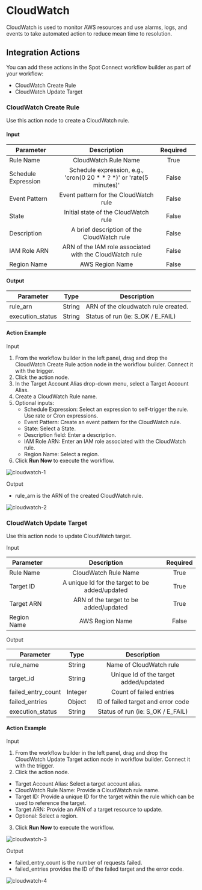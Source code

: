 # CloudWatch 

CloudWatch is used to monitor AWS resources and use alarms, logs, and events to take automated action to reduce mean time to resolution.  

## Integration Actions  

You can add these actions in the Spot Connect workflow builder as part of your workflow: 

* CloudWatch Create Rule 
* CloudWatch Update Target 

### CloudWatch Create Rule 

Use this action node to create a CloudWatch rule. 

#### Input

|       Parameter           |                                  Description                              |      Required  |   |
|---------------------------|:-------------------------------------------------------------------------:|:--------------:|---|
|      Rule Name            |     CloudWatch Rule Name                                                  |     True       |   |
|      Schedule Expression  |     Schedule expression, e.g., 'cron(0 20 * * ? *)' or 'rate(5 minutes)'  |     False      |   |
|      Event Pattern        |     Event pattern for the CloudWatch rule                                 |     False      |   |
|      State                |     Initial state of the CloudWatch rule                                  |     False      |   |
|      Description          |     A brief description of the CloudWatch rule                            |     False      |   |
|      IAM Role ARN         |     ARN of the IAM role associated with the CloudWatch rule               |     False      |   |
|      Region Name          |     AWS Region Name                                                       |     False      |   |

#### Output

| Parameter        | Type   | Description                         |
|------------------|--------|-------------------------------------|
| rule_arn         | String | ARN of the cloudwatch rule created. |
| execution_status | String | Status of run (ie: S_OK / E_FAIL)   |

#### Action Example 

Input

1. From the workflow builder in the left panel, drag and drop the CloudWatch Create Rule action node in the workflow builder. Connect it with the trigger.  
2. Click the action node.  
3. In the Target Account Alias drop-down menu, select a Target Account Alias. 
4. Create a CloudWatch Rule name.  
5. Optional inputs: 
    * Schedule Expression: Select an expression to self-trigger the rule. Use rate or Cron expressions.  
    * Event Pattern: Create an event pattern for the CloudWatch rule. 
    * State: Select a State. 
    * Description field: Enter a description. 
    * IAM Role ARN: Enter an IAM role associated with the CloudWatch rule. 
    * Region Name: Select a region. 
6. Click **Run Now** to execute the workflow.

![cloudwatch-1](https://github.com/spotinst/help/assets/106514736/b725b035-6a10-4a8c-967d-835319dc04dc)

Output

* rule_arn is the ARN of the created CloudWatch rule. 

![cloudwatch-2](https://github.com/spotinst/help/assets/106514736/d3e51e1f-e876-454c-84ec-936b61785d28)

### CloudWatch Update Target 

Use this action node to update CloudWatch target. 

Input

|       Parameter   |                       Description                   |      Required  |
|-------------------|:---------------------------------------------------:|:--------------:|
|      Rule Name    |     CloudWatch Rule Name                            |     True       |
|      Target ID    |     A unique Id for the target to be added/updated  |     True       |
|      Target ARN   |     ARN of the target to be added/updated           |     True       |
|      Region Name  |     AWS Region Name                                 |     False      |

Output

|       Parameter          |       Type   |                   Description              |
|--------------------------|:------------:|:------------------------------------------:|
|      rule_name           |     String   |     Name of CloudWatch rule                |
|      target_id           |     String   |     Unique Id of the target added/updated  |
|      failed_entry_count  |     Integer  |     Count of failed entries                |
|      failed_entries      |     Object   |     ID of failed target and error code     |
|      execution_status    |     String   |     Status of run (ie: S_OK / E_FAIL)      |

#### Action Example 

Input 

1. From the workflow builder in the left panel, drag and drop the CloudWatch Update Target action node in workflow builder. Connect it with the trigger.  
2. Click the action node.  
* Target Account Alias: Select a target account alias. 
* CloudWatch Rule Name: Provide a CloudWatch rule name. 
* Target ID: Provide a unique ID for the target within the rule which can be used to reference the target.  
* Target ARN: Provide an ARN of a target resource to update. 
* Optional: Select a region. 
3. Click **Run Now** to execute the workflow.

![cloudwatch-3](https://github.com/spotinst/help/assets/106514736/e39bc9b9-c120-46c9-a43a-d1cd690289e4)

Output

* failed_entry_count is the number of requests failed.
* failed_entries provides the ID of the failed target and the error code.

![cloudwatch-4](https://github.com/spotinst/help/assets/106514736/5995aa27-1cf2-4ba0-ab1f-7f4ae2050a99)

